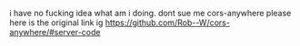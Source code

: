 i have no fucking idea what am i doing. dont sue me cors-anywhere please
here is the original link ig https://github.com/Rob--W/cors-anywhere/#server-code